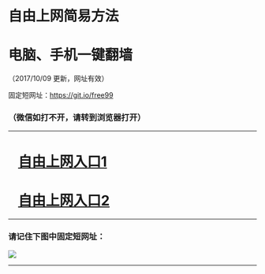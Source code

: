 ﻿# 自由上网简易方法

# 电脑、手机一键翻墙

（2017/10/09 更新，网址有效）

固定短网址：https://git.io/free99

### （微信如打不开，请转到浏览器打开）


***





# &nbsp;&nbsp; <a href="http://ft210231003.fwq-tz-1001.info/fwqtz01.html?t=100900116649 " target="_blank">自由上网入口1</a>
# &nbsp;&nbsp; <a href="http://ft1535015573.fwq-tz-1002.info/fwqtz02.html?t=100900118629 " target="_blank">自由上网入口2</a>
***

### 请记住下图中固定短网址：

<img src="https://s3-us-west-2.amazonaws.com/fwq-1001/yjfq-20170905okok.png" /> 


***


